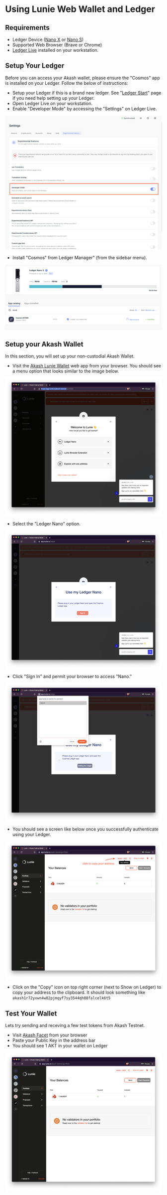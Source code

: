 # Using Lunie Web Wallet and Ledger

## Requirements

* Ledger Device \([Nano X](https://shop.ledger.com/pages/ledger-nano-x) or [Nano S](https://shop.ledger.com/products/ledger-nano-s)\) 
* Supported Web Browser \(Brave or Chrome\)
* [Ledger Live](https://www.ledger.com/ledger-live) installed on your workstation.

## Setup Your Ledger

Before you can access your Akash wallet, please ensure the "Cosmos" app is installed on your Ledger. Follow the below of instructions:

* Setup your Ledger if this is a brand new ledger. See "[Ledger Start](https://www.ledger.com/start)" page if you need help setting up your Ledger.
* Open Ledger Live on your workstation.
* Enable "Developer Mode" by accessing the "Settings" on Ledger Live.

![](../.gitbook/assets/1-dev-mode%20%281%29%20%281%29.png)

* Install "Cosmos" from Ledger Manager" \(from the sidebar menu\).

![](../.gitbook/assets/2-cosmos.png)

## Setup your Akash Wallet

In this section, you will set up your non-custodial Akash Wallet.

* Visit the [Akash Lunie Wallet](https://app.lunie.io/akash-testnet) web app from your browser. You should see a menu option that looks similar to the image below.

![](../.gitbook/assets/3%20%281%29.png)

* Select the "Ledger Nano" option.

![](../.gitbook/assets/4-signin%20%281%29.png)

* Click "Sign In" and permit your browser to access "Nano."

![](../.gitbook/assets/5-permit%20%281%29.png)

* You should see a screen like below once you successfully authenticate using your Ledger. 

![](../.gitbook/assets/6-copy-addr%20%281%29.png)

* Click on the "Copy" icon on top right corner \(next to Show on Ledger\) to copy your address to the clipboard. It should look something like `akash1r72yxwn4w82pjmqyf7sy3544qh88falcelk6t5`

## Test Your Wallet

Lets try sending and receving a few test tokens from Akash Testnet.

* Visit [Akash Facet](https://akash.vitwit.com/faucet) from your browser
* Paste your Public Key in the address bar
* You should see 1 AKT in your wallet on Ledger

![](../.gitbook/assets/7-test%20%281%29%20%281%29.png)

